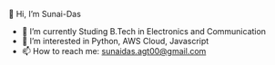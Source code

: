 
👋 Hi, I’m Sunai-Das
- 🔭 I’m currently Studing B.Tech in Electronics and Communication
- 👀 I’m interested in Python, AWS Cloud, Javascript
- 📫 How to reach me: sunaidas.agt00@gmail.com


